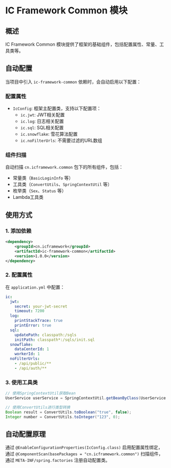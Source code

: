 # IC Framework Common 模块

## 概述

IC Framework Common 模块提供了框架的基础组件，包括配置属性、常量、工具类等。

## 自动配置

当项目中引入 `ic-framework-common` 依赖时，会自动启用以下配置：

### 配置属性

- `IcConfig`: 框架主配置类，支持以下配置项：
  - `ic.jwt`: JWT相关配置
  - `ic.log`: 日志相关配置
  - `ic.sql`: SQL相关配置
  - `ic.snowflake`: 雪花算法配置
  - `ic.noFilterUrls`: 不需要过滤的URL数组

### 组件扫描

自动扫描 `cn.icframework.common` 包下的所有组件，包括：
- 常量类（`BasicLoginInfo` 等）
- 工具类（`ConvertUtils`、`SpringContextUtil` 等）
- 枚举类（`Sex`、`Status` 等）
- Lambda工具类

## 使用方式

### 1. 添加依赖

```xml
<dependency>
    <groupId>cn.icframework</groupId>
    <artifactId>ic-framework-common</artifactId>
    <version>1.0.0</version>
</dependency>
```

### 2. 配置属性

在 `application.yml` 中配置：

```yaml
ic:
  jwt:
    secret: your-jwt-secret
    timeout: 7200
  log:
    printStackTrace: true
    printError: true
  sql:
    updatePath: classpath:/sqls
    initPath: classpath*:/sqls/init.sql
  snowflake:
    dataCenterId: 1
    workerId: 1
  noFilterUrls:
    - /api/public/**
    - /api/auth/**
```

### 3. 使用工具类

```java
// 使用SpringContextUtil获取Bean
UserService userService = SpringContextUtil.getBeanByClass(UserService.class);

// 使用ConvertUtils进行类型转换
Boolean result = ConvertUtils.toBoolean("true", false);
Integer number = ConvertUtils.toInteger("123", 0);
```

## 自动配置原理

通过 `@EnableConfigurationProperties(IcConfig.class)` 启用配置属性绑定，通过 `@ComponentScan(basePackages = "cn.icframework.common")` 扫描组件，通过 `META-INF/spring.factories` 注册自动配置类。 